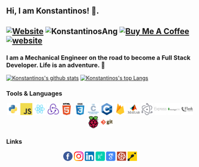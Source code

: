 ## Hi, I am Konstantinos! 👋.
[![Website](https://img.shields.io/badge/CTO-AithraSpirits-green?style=flat-square)](https://aithraspirits.com) <img src="https://komarev.com/ghpvc/?username=KonstantinosAng&label=Views&color=blue&style=plastic" alt="KonstantinosAng" width="130"/> <a href="https://www.buymeacoffee.com/KonstantinosAng" target="_blank"><img src="https://cdn.buymeacoffee.com/buttons/v2/default-red.png" alt="Buy Me A Coffee" width="150" ></a> [![website](https://img.shields.io/badge/PortfolioWebsite-Konstantinos-2648ff?style=flat-square&logo=google-chrome)][portfolio]
---

### I am a Mechanical Engineer on the road to become a Full Stack Developer. Life is an adventure. 🚀
[![Konstantinos's github stats](https://github-readme-stats.vercel.app/api?username=KonstantinosAng&count_private=true&include_all_commits=true&theme=radical)](https://github.com/KonstantinosAng?tab=repositories)
[![Konstantinos's top Langs](https://github-readme-stats.vercel.app/api/top-langs/?username=KonstantinosAng&theme=tokyonight&layout=compact)](https://github.com/KonstantinosAng?tab=repositories)

### Tools & Languages

<p align="center">
  <code><img height="32" src="https://raw.githubusercontent.com/github/explore/80688e429a7d4ef2fca1e82350fe8e3517d3494d/topics/python/python.png"></code>
  <code><img height="32" src="https://raw.githubusercontent.com/github/explore/80688e429a7d4ef2fca1e82350fe8e3517d3494d/topics/javascript/javascript.png"></code>
  <code><img height="32" src="https://raw.githubusercontent.com/github/explore/80688e429a7d4ef2fca1e82350fe8e3517d3494d/topics/react/react.png"></code>
  <code><img height="32" src="https://raw.githubusercontent.com/github/explore/80688e429a7d4ef2fca1e82350fe8e3517d3494d/topics/redux/redux.png"></code>
  <code><img height="32" src="https://raw.githubusercontent.com/github/explore/80688e429a7d4ef2fca1e82350fe8e3517d3494d/topics/html/html.png"></code>
  <code><img height="32" src="https://raw.githubusercontent.com/github/explore/80688e429a7d4ef2fca1e82350fe8e3517d3494d/topics/css/css.png"></code>
  <code><img height="32" src="https://raw.githubusercontent.com/github/explore/80688e429a7d4ef2fca1e82350fe8e3517d3494d/topics/c/c.png"></code>
  <code><img height="32" src="https://raw.githubusercontent.com/github/explore/80688e429a7d4ef2fca1e82350fe8e3517d3494d/topics/cpp/cpp.png"></code>
  <code><img height="32" src="https://raw.githubusercontent.com/github/explore/80688e429a7d4ef2fca1e82350fe8e3517d3494d/topics/firebase/firebase.png"></code>
  <code><img height="32" src="https://raw.githubusercontent.com/github/explore/80688e429a7d4ef2fca1e82350fe8e3517d3494d/topics/matlab/matlab.png"></code>
  <code><img height="32" src="https://raw.githubusercontent.com/github/explore/80688e429a7d4ef2fca1e82350fe8e3517d3494d/topics/electron/electron.png"></code>
  <code><img height="32" src="https://raw.githubusercontent.com/github/explore/80688e429a7d4ef2fca1e82350fe8e3517d3494d/topics/express/express.png"></code>
  <code><img height="32" src="https://raw.githubusercontent.com/github/explore/80688e429a7d4ef2fca1e82350fe8e3517d3494d/topics/mongodb/mongodb.png"></code>
  <code><img height="32" src="https://raw.githubusercontent.com/github/explore/80688e429a7d4ef2fca1e82350fe8e3517d3494d/topics/flask/flask.png"></code>
  <code><img height="32" src="https://raw.githubusercontent.com/github/explore/80688e429a7d4ef2fca1e82350fe8e3517d3494d/topics/raspberry-pi/raspberry-pi.png"></code>
  <code><img height="32" src="https://raw.githubusercontent.com/github/explore/80688e429a7d4ef2fca1e82350fe8e3517d3494d/topics/git/git.png"></code>
</p>

### Links

<p align="center">
  <a href="https://www.facebook.com/kwstantinos.agelopoulos" target="_blank"><img align="center" alt="codeSTACKr | Facebook" width="25px" src="https://github.com/KonstantinosAng/KonstantinosAng/blob/master/facebook.png" /></a>
  <a href="https://www.instagram.com/konstantinos_ag/" target="_blank"><img align="center" alt="codeSTACKr | Instagram" width="25px" src="https://github.com/KonstantinosAng/KonstantinosAng/blob/master/instagram.png" /></a>
  <a href="https://www.linkedin.com/in/konstantinos-angelopoulos-75b632144/" target="_blank"><img align="center" alt="codeSTACKr | LinkedIn" width="25px" src="https://github.com/KonstantinosAng/KonstantinosAng/blob/master/linkedin.png" /></a>
  <a href="https://www.researchgate.net/profile/Konstantinos_Angelopoulos8" target="_blank"><img align="center" alt="codeSTACKr | ResearchGate" width="25px" src="https://github.com/KonstantinosAng/KonstantinosAng/blob/master/researchgate.png" /></a>
  <a href="http://scholar.google.com/citations?user=C3MUcrcAAAAJ&hl=en" target="_blank"><img align="center" alt="codeSTACKr | Google Scholar" width="25px" src="https://github.com/KonstantinosAng/KonstantinosAng/blob/master/scholar.png" /></a>
  <a href="https://www.codewars.com/users/CyberBoy" target="_blank"><img align="center" alt="codeSTACKr | Codewars" width="25px" src="https://github.com/KonstantinosAng/KonstantinosAng/blob/master/codewars.svg" /></a>
  <a href="https://www.codingame.com/profile/e8efc62db1e546459feda0ed44d99b2b6463824" target="_blank"><img align="center" alt="codeSTACKr | Codewars" width="25px" src="https://github.com/KonstantinosAng/KonstantinosAng/blob/master/codingame.png" /></a>
</p>

[instagram]: https://www.instagram.com/konstantinos_ag/
[linkedin]: https://www.linkedin.com/in/konstantinos-angelopoulos-75b632144/
[facebook]: https://www.facebook.com/kwstantinos.agelopoulos
[researchgate]: https://www.researchgate.net/profile/Konstantinos_Angelopoulos8
[scholar]: http://scholar.google.com/citations?user=C3MUcrcAAAAJ&hl=en
[codewars]: https://www.codewars.com/users/CyberBoy
[codingame]: https://www.codingame.com/profile/e8efc62db1e546459feda0ed44d99b2b6463824
[portfolio]: http://piserver.ddns.net
